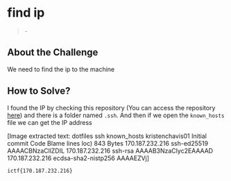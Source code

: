 # find ip
> `-`

## About the Challenge
We need to find the ip to the machine

## How to Solve?
I found the IP by checking this repository (You can access the repository [here](https://github.com/kristenchavis01/dotfiles)) and there is a folder named `.ssh`. And then if we open the `known_hosts` file we can get the IP address


[Image extracted text: dotfiles
ssh
known_hosts
kristenchavis01   Initial commit
Code
Blame
lines
loc)
843 Bytes
170.187.232.216 ssh-ed25519
AAAACBNzaCllZDIL
170.187.232.216 ssh-rsa
AAAAB3NzaClyc2EAAAAD
170.187.232.216 ecdsa-sha2-nistp256
AAAAEZVj]


```
ictf{170.187.232.216}
```